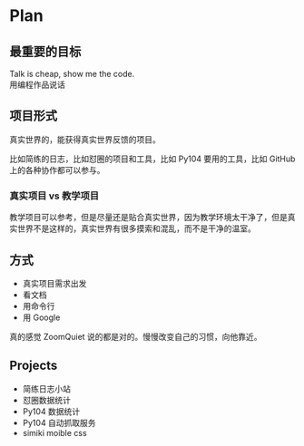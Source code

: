 # Plan

## 最重要的目标

Talk is cheap, show me the code.  
用编程作品说话

## 项目形式

真实世界的，能获得真实世界反馈的项目。

比如简练的日志，比如怼圈的项目和工具，比如 Py104 要用的工具，比如 GitHub 上的各种协作都可以参与。

### 真实项目 vs 教学项目

教学项目可以参考，但是尽量还是贴合真实世界，因为教学环境太干净了，但是真实世界不是这样的，真实世界有很多摸索和混乱，而不是干净的温室。

## 方式

- 真实项目需求出发
- 看文档
- 用命令行
- 用 Google

真的感觉 ZoomQuiet 说的都是对的。慢慢改变自己的习惯，向他靠近。

## Projects

- 简练日志小站
- 怼圈数据统计
- Py104 数据统计
- Py104 自动抓取服务
- simiki moible css
